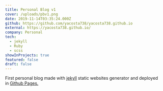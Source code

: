 ```yaml
---
title: Personal Blog v1
cover: /uploads/pbv1.png
date: 2019-11-14T03:35:24.000Z
github: https://github.com/yacosta738/yacosta738.github.io
external: https://yacosta738.github.io/
company: Personal
tech:
  - jekyll
  - Ruby
  - scss
showInProjects: true
featured: false
draft: false
---
```


First personal blog made with [jekyll](https://jekyllrb.com/) static websites generator and deployed in [Github Pages.](https://pages.github.com/)
